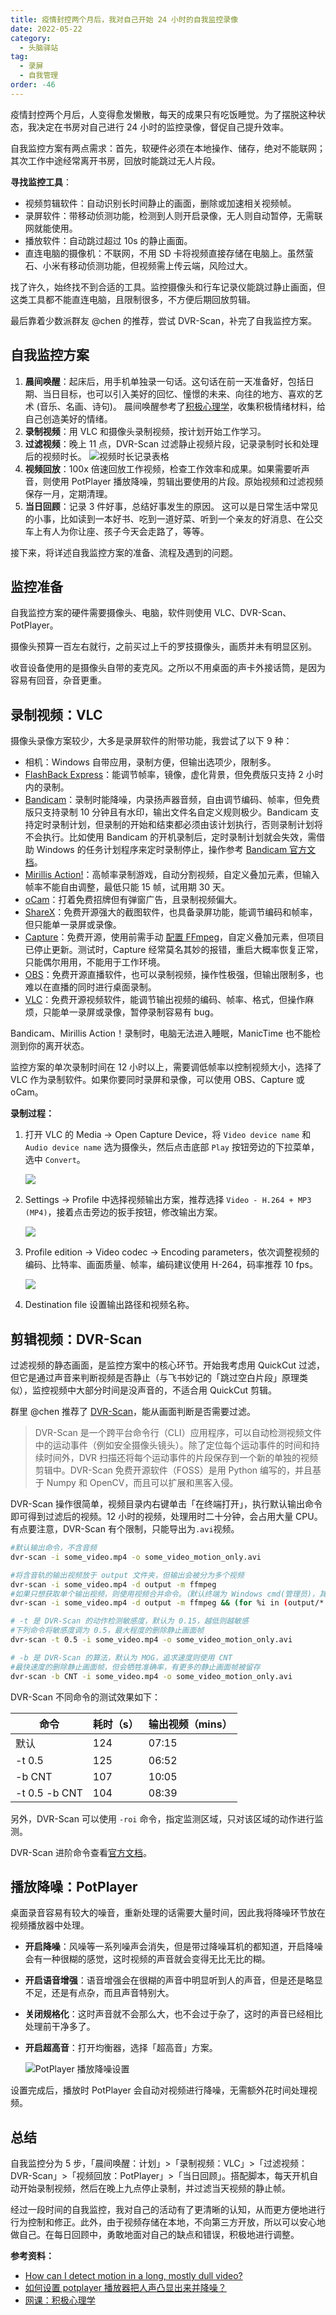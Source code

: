 ```yaml
---
title: 疫情封控两个月后，我对自己开始 24 小时的自我监控录像
date: 2022-05-22
category:
  - 头脑驿站
tag:
  - 录屏
  - 自我管理
order: -46
---
```


疫情封控两个月后，人变得愈发懒散，每天的成果只有吃饭睡觉。为了摆脱这种状态，我决定在书房对自己进行 24 小时的监控录像，督促自己提升效率。

自我监控方案有两点需求：首先，软硬件必须在本地操作、储存，绝对不能联网；其次工作中途经常离开书房，回放时能跳过无人片段。

**寻找监控工具**：

- 视频剪辑软件：自动识别长时间静止的画面，删除或加速相关视频帧。
- 录屏软件：带移动侦测功能，检测到人则开启录像，无人则自动暂停，无需联网就能使用。
- 播放软件：自动跳过超过 10s 的静止画面。
- 直连电脑的摄像机：不联网，不用 SD 卡将视频直接存储在电脑上。虽然萤石、小米有移动侦测功能，但视频需上传云端，风险过大。

找了许久，始终找不到合适的工具。监控摄像头和行车记录仪能跳过静止画面，但这类工具都不能直连电脑，且限制很多，不方便后期回放剪辑。

最后靠着少数派群友 @chen 的推荐，尝试 DVR-Scan，补完了自我监控方案。

## 自我监控方案

1. **晨间唤醒**：起床后，用手机单独录一句话。这句话在前一天准备好，包括日期、当日目标，也可以引入美好的回忆、憧憬的未来、向往的地方、喜欢的艺术 (音乐、名画、诗句)。
   晨间唤醒参考了[积极心理学](https://www.xuetangx.com/course/THU07111001088/)，收集积极情绪材料，给自己创造美好的情绪。
2. **录制视频**：用 VLC 和摄像头录制视频，按计划开始工作学习。
3. **过滤视频**：晚上 11 点，DVR-Scan 过滤静止视频片段，记录录制时长和处理后的视频时长。
   ![视频时长记录表格](https://img.newzone.top/2022-05-22-10-05-04.png?imageMogr2/format/webp)
4. **视频回放**：100x 倍速回放工作视频，检查工作效率和成果。如果需要听声音，则使用 PotPlayer 播放降噪，剪辑出要使用的片段。原始视频和过滤视频保存一月，定期清理。
5. **当日回顾**：记录 3 件好事，总结好事发生的原因。
   这可以是日常生活中常见的小事，比如读到一本好书、吃到一道好菜、听到一个亲友的好消息、在公交车上有人为你让座、孩子今天会走路了，等等。

接下来，将详述自我监控方案的准备、流程及遇到的问题。

## 监控准备

自我监控方案的硬件需要摄像头、电脑，软件则使用 VLC、DVR-Scan、PotPlayer。

摄像头预算一百左右就行，之前买过上千的罗技摄像头，画质并未有明显区别。

收音设备使用的是摄像头自带的麦克风。之所以不用桌面的声卡外接话筒，是因为容易有回音，杂音更重。

## 录制视频：VLC

摄像头录像方案较少，大多是录屏软件的附带功能，我尝试了以下 9 种：

- 相机：Windows 自带应用，录制方便，但输出选项少，限制多。
- [FlashBack Express](https://www.flashbackrecorder.com/zh/express/)：能调节帧率，镜像，虚化背景，但免费版只支持 2 小时内的录制。
- [Bandicam](https://www.bandicam.cn/)：录制时能降噪，内录扬声器音频，自由调节编码、帧率，但免费版只支持录制 10 分钟且有水印，输出文件名自定义规则极少。Bandicam 支持定时录制计划，但录制的开始和结束都必须由该计划执行，否则录制计划将不会执行。比如使用 Bandicam 的开机录制后，定时录制计划就会失效，需借助 Windows 的任务计划程序来定时录制停止，操作参考 [Bandicam 官方文档](https://www.bandicam.cn/support/tips/timer-recording/)。
- [Mirillis Action!](https://mirillis.com/zh/products/action.html)：高帧率录制游戏，自动分割视频，自定义叠加元素，但输入帧率不能自由调整，最低只能 15 帧，试用期 30 天。
- [oCam](https://ohsoft.net/eng/ocam/intro.php?cate=1002)：打着免费招牌但有弹窗广告，且录制视频偏大。
- [ShareX](https://getsharex.com/)：免费开源强大的截图软件，也具备录屏功能，能调节编码和帧率，但只能单一录屏或录像。
- [Capture](https://github.com/MathewSachin/Captura/releases/tag/v8.0.0)：免费开源，使用前需手动 [配置 FFmpeg](https://blog.csdn.net/dglx_/article/details/122389601)，自定义叠加元素，但项目已停止更新。测试时，Capture 经常莫名其妙的报错，重启大概率恢复正常，只能偶尔用用，不能用于工作环境。
- [OBS](https://obsproject.com/)：免费开源直播软件，也可以录制视频，操作性极强，但输出限制多，也难以在直播的同时进行桌面录制。
- [VLC](https://www.videolan.org/vlc/)：免费开源视频软件，能调节输出视频的编码、帧率、格式，但操作麻烦，只能单一录屏或录像，暂停录制容易有 bug。

Bandicam、Mirillis Action！录制时，电脑无法进入睡眠，ManicTime 也不能检测到你的离开状态。

监控方案的单次录制时间在 12 小时以上，需要调低帧率以控制视频大小，选择了 VLC 作为录制软件。如果你要同时录屏和录像，可以使用 OBS、Capture 或 oCam。

**录制过程：**

1. 打开 VLC 的 Media -> Open Capture Device，将 `Video device name` 和 `Audio device name` 选为摄像头，然后点击底部 `Play` 按钮旁边的下拉菜单，选中 `Convert`。

   ![](https://img.newzone.top/2022-05-21-22-09-08.png?imageMogr2/format/webp)

2. Settings -> Profile 中选择视频输出方案，推荐选择 `Video - H.264 + MP3 (MP4)`，接着点击旁边的扳手按钮，修改输出方案。

   ![](https://img.newzone.top/2022-05-21-22-11-09.png?imageMogr2/format/webp)

3. Profile edition -> Video codec -> Encoding parameters，依次调整视频的编码、比特率、画面质量、帧率，编码建议使用 H-264，码率推荐 10 fps。

   ![](https://img.newzone.top/2022-05-21-22-12-32.png?imageMogr2/format/webp)

4. Destination file 设置输出路径和视频名称。

## 剪辑视频：DVR-Scan

过滤视频的静态画面，是监控方案中的核心环节。开始我考虑用 QuickCut 过滤，但它是通过声音来判断视频是否静止（与飞书妙记的「跳过空白片段」原理类似），监控视频中大部分时间是没声音的，不适合用 QuickCut 剪辑。

群里 @chen 推荐了 [DVR-Scan](https://github.com/Breakthrough/DVR-Scan)，能从画面判断是否需要过滤。

> DVR-Scan 是一个跨平台命令行（CLI）应用程序，可以自动检测视频文件中的运动事件（例如安全摄像头镜头）。除了定位每个运动事件的时间和持续时间外，DVR 扫描还将每个运动事件的片段保存到一个新的单独的视频剪辑中。DVR-Scan 免费开源软件（FOSS）是用 Python 编写的，并且基于 Numpy 和 OpenCV，而且可以扩展和黑客入侵。

DVR-Scan 操作很简单，视频目录内右键单击「在终端打开」，执行默认输出命令即可得到过滤后的视频。12 小时的视频，处理用时二十分钟，会占用大量 CPU。有点要注意，DVR-Scan 有个限制，只能导出为`.avi`视频。

```bash
#默认输出命令，不含音频
dvr-scan -i some_video.mp4 -o some_video_motion_only.avi

#将含音轨的输出视频放于 output 文件夹，但输出会被分为多个视频
dvr-scan -i some_video.mp4 -d output -m ffmpeg
#如果只想获取单个输出视频，则使用视频合并命令。（默认终端为 Windows cmd(管理员)，其他终端查看 https://trac.ffmpeg.org/wiki/Concatenate#demuxer）
dvr-scan -i some_video.mp4 -d output -m ffmpeg && (for %i in (output/*.mp4) do @echo file '%i') > output/mylist.txt && ffmpeg -f concat -i output/mylist.txt -c copy output_combine.mp4 -y

# -t 是 DVR-Scan 的动作检测敏感度，默认为 0.15，越低则越敏感
#下列命令将敏感度调为 0.5，最大程度的删除静止画面帧
dvr-scan -t 0.5 -i some_video.mp4 -o some_video_motion_only.avi

# -b 是 DVR-Scan 的算法，默认为 MOG，追求速度则使用 CNT
#最快速度的删除静止画面帧，但会牺牲准确率，有更多的静止画面帧被留存
dvr-scan -b CNT -i some_video.mp4 -o some_video_motion_only.avi
```

DVR-Scan 不同命令的测试效果如下：

| 命令          | 耗时（s） | 输出视频（mins） |
| ------------- | --------- | ---------------- |
| 默认          | 124       | 07:15            |
| -t 0.5        | 125       | 06:52            |
| -b CNT        | 107       | 10:05            |
| -t 0.5 -b CNT | 104       | 08:39            |

另外，DVR-Scan 可以使用 `-roi` 命令，指定监测区域，只对该区域的动作进行监测。

DVR-Scan 进阶命令查看[官方文档](https://dvr-scan.readthedocs.io/en/latest/guide/examples/)。

## 播放降噪：PotPlayer

桌面录音容易有较大的噪音，重新处理的话需要大量时间，因此我将降噪环节放在视频播放器中处理。

- **开启降噪**：风噪等一系列噪声会消失，但是带过降噪耳机的都知道，开启降噪会有一种很糊的感觉，这时视频的声音就会变得无比无比的糊。
- **开启语音增强**：语音增强会在很糊的声音中明显听到人的声音，但是还是略显不足，还是有点杂，而且声音特别大。
- **关闭规格化**：这时声音就不会那么大，也不会过于杂了，这时的声音已经相比处理前干净多了。
- **开启超高音**：打开均衡器，选择「超高音」方案。

  ![PotPlayer 播放降噪设置](https://img.newzone.top/2022-05-19-10-47-18.png?imageMogr2/format/webp)

设置完成后，播放时 PotPlayer 会自动对视频进行降噪，无需额外花时间处理视频。

## 总结

自我监控分为 5 步，「晨间唤醒：计划」>「录制视频：VLC」>「过滤视频：DVR-Scan」>「视频回放：PotPlayer」>「当日回顾」。搭配脚本，每天开机自动开始录制视频，然后在晚上九点停止录制，并过滤当天视频的静止帧。

经过一段时间的自我监控，我对自己的活动有了更清晰的认知，从而更方便地进行行为控制和修正。此外，由于视频存储在本地，不向第三方开放，所以可以安心地做自己。在每日回顾中，勇敢地面对自己的缺点和错误，积极地进行调整。

**参考资料：**

- [How can I detect motion in a long, mostly dull video?](https://askubuntu.com/questions/422341/how-can-i-detect-motion-in-a-long-mostly-dull-video/423028#423028)
- [如何设置 potplayer 播放器把人声凸显出来并降噪？](https://blog.csdn.net/NeiHan2020/article/details/118368739)
- [网课：积极心理学](https://www.xuetangx.com/course/THU07111001088/)

